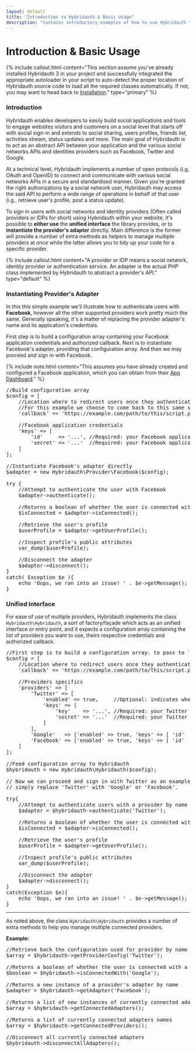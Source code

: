 ```yaml
---
layout: default
title: "Introduction to Hybridauth & Basic Usage"
description: "Contains introductory examples of how to use Hybridauth to sign in users with social networks."
---
```


Introduction & Basic Usage
==========================

{% include callout.html content="This section assume you've already installed Hybridauth 3 in your project and successfully integrated the appropriate autoloader in your script to auto-detect the proper location of Hybridauth source code to load all the required classes automatically. If not, you may want to head back to [Installation](install.html)." type="primary" %} 

### Introduction

Hybridauth enables developers to easily build social applications and tools to engage websites visitors and customers on a social level that starts off with social sign-in and extends to social sharing, users profiles, friends list, activities stream, status updates and more. The main goal of Hybridauth is to act as an abstract API between your application and the various social networks APIs and identities providers such as Facebook, Twitter and Google.

At a technical level, Hybridauth implements a number of open protocols (i.g, OAuth and OpenID) to connect and communicate with various social networks APIs in a secure and standardised manner. Given you're granted the right authorizations by a social network user, Hybridauth may access the said API to perform a wide range of operations in behalf of that user (i.g., retrieve user's profile, post a status update).

To sign in users with social networks and identity providers (Often called providers or IDPs for short) using Hybridauth within your website, it's possible to **either use** the **unified interface** the library provides, or to **instantiate the provider's adapter** directly. Main difference is the former will provide a number of extra methods as helpers to manage multiple providers at once while the latter allows you to tidy up your code for a specific provider.

{% include callout.html content="A provider or IDP means a social network, identity provider or authentication service. An adapter is the actual PHP class implemented by Hybridauth to abstract a provider's API." type="default" %} 

### Instantiating Provider's Adapter

In this this simple example we'll illustrate how to authenticate users with **Facebook**, however all the other supported providers work pretty much the same. Generally speaking, it's a matter of replacing the provider adapter's name and its application's credentials.

First step is to build a configuration array containing your Facebook application credentials and authorized callback. Next is to instantiate Facebook's adapter, providing that configuration array. And then we may proceed and sign in with Facebook.

{% include note.html content="This assumes you have already created and configured a Facebook application, which you can obtain from their [App Dashboard](https://developers.facebook.com/apps)." %} 

<pre>
//Build configuration array
$config = [
    //Location where to redirect users once they authenticate with Facebook
    //For this example we choose to come back to this same script
    'callback' => 'https://example.com/path/to/this/script.php',

    //Facebook application credentials
    'keys' => [
        'id'     => '...', //Required: your Facebook application id
        'secret' => '...'  //Required: your Facebook application secret 
    ]
];

//Instantiate Facebook's adapter directly
$adapter = new Hybridauth\Provider\Facebook($config);

try {
    //Attempt to authenticate the user with Facebook
    $adapter->authenticate();

    //Returns a boolean of whether the user is connected with Facebook
    $isConnected = $adapter->isConnected();
 
    //Retrieve the user's profile
    $userProfile = $adapter->getUserProfile();

    //Inspect profile's public attributes
    var_dump($userProfile);

    //Disconnect the adapter 
    $adapter->disconnect();
}
catch( Exception $e ){
    echo 'Oops, we ran into an issue! ' . $e->getMessage();
}
</pre>

### Unified Interface

For ease of use of multiple providers, Hybridauth implements the class `Hybridauth\Hybridauth`, a sort of factory/façade which acts as an unified interface or entry point, and it expects a configuration array containing the list of providers you want to use, theirs respective credentials and authorized callback.

<pre>
//First step is to build a configuration array. to pass to `Hybridauth\Hybridauth`
$config = [
    //Location where to redirect users once they authenticate with a provider
    'callback' => 'https://example.com/path/to/this/script.php',

    //Providers specifics
    'providers' => [
        'Twitter' => [ 
            'enabled' => true,     //Optional: indicates whether to enable or disable Twitter adapter. Defaults to false
            'keys' => [ 
                'key'    => '...', //Required: your Twitter consumer key
                'secret' => '...'  //Required: your Twitter consumer secret
            ]
        ],
        'Google'   => ['enabled' => true, 'keys' => [ 'id'  => '...', 'secret' => '...']], //To populate in a similar way to Twitter
        'Facebook' => ['enabled' => true, 'keys' => [ 'id'  => '...', 'secret' => '...']   //And so on
    ]
];

//Feed configuration array to Hybridauth
$hybridauth = new Hybridauth\Hybridauth($config);

// Now we can proceed and sign in with Twitter as an example. If you want to use a diffirent provider, 
// simply replace 'Twitter' with 'Google' or 'Facebook'.

try{
    //Attempt to authenticate users with a provider by name
    $adapter = $hybridauth->authenticate('Twitter'); 

    //Returns a boolean of whether the user is connected with Twitter
    $isConnected = $adapter->isConnected();
 
    //Retrieve the user's profile
    $userProfile = $adapter->getUserProfile();

    //Inspect profile's public attributes
    var_dump($userProfile);

    //Disconnect the adapter 
    $adapter->disconnect();
}
catch(Exception $e){
    echo 'Oops, we ran into an issue! ' . $e->getMessage();
}
</pre>

<hr />

As noted above, the class `Hybridauth\Hybridauth` provides a number of extra methods to help you manage multiple connected providers.  

**Example:**

<pre>
//Retrieve back the configuration used for provider by name
$array = $hybridauth->getProviderConfig('Twitter');

//Returns a boolean of whether the user is connected with a provider by name
$boolean = $hybridauth->isConnectedWith('Google');

//Returns a new instance of a provider's adapter by name
$adapter = $hybridauth->getAdapter('Facebook');

//Returns a list of new instances of currently connected adapters
$array = $hybridauth->getConnectedAdapters();

//Returns a list of currently connected adapters names
$array = $hybridauth->getConnectedProviders();

//Disconnect all currently connected adapters
$hybridauth->disconnectAllAdapters();
</pre>
